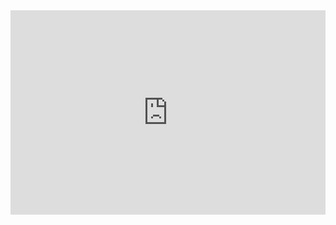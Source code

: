 <div style="position: relative; padding-bottom: 64.90384615384616%; height: 0;">
<iframe src="https://www.loom.com/embed/c54e03b4bdb54aa8bc0b7403f2a9f41e?sid=0123fcae-7083-4b85-8aaf-adf086f49504" frameborder="0" webkitallowfullscreen mozallowfullscreen allowfullscreen style="position: absolute; top: 0; left: 0; width: 100%; height: 100%;"></iframe>
</div>

